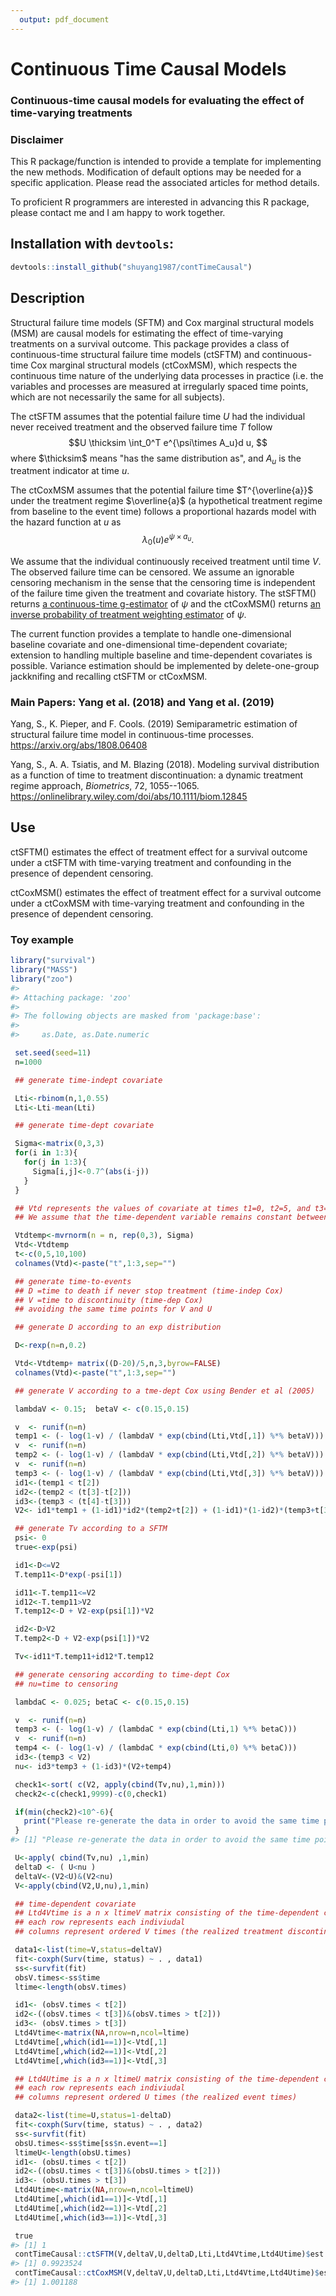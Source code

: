 ```yaml
---
  output: pdf_document
---
```


<!-- rmarkdown v1 -->

<!-- README.md is generated from README.Rmd. Please edit that file -->


# Continuous Time Causal Models


### Continuous-time causal models for evaluating the effect of time-varying treatments  

### Disclaimer

This R package/function is intended to provide a template for implementing the new methods. Modification of default options may be needed for a specific application. Please read the associated articles for method details.  

To proficient R programmers are interested in advancing this R package, please contact me and I am happy to work together. 

## Installation with `devtools`:


```r
devtools::install_github("shuyang1987/contTimeCausal")
```

## Description


Structural failure time models (SFTM) and Cox marginal structural models (MSM) are causal models for estimating the effect of time-varying treatments on a survival outcome. 
This package provides a class of continuous-time structural failure time models (ctSFTM) and continuous-time Cox marginal structural models (ctCoxMSM), which respects the continuous time nature of the underlying data processes in practice (i.e. the variables and processes are measured at irregularly spaced time points, which are not necessarily the same for all subjects). 

The ctSFTM assumes that the potential failure time $U$ had the individual never received treatment and the observed failure time $T$ follow
$$U \thicksim \int_0^T e^{\psi\times A_u}d u, $$
where $\thicksim$ means "has the same distribution as", and $A_u$ is the treatment indicator at time $u$.

The ctCoxMSM assumes that the potential failure time 
$T^{\overline{a}}$ under the treatment regime $\overline{a}$ (a hypothetical treatment regime from baseline to the event time) follows a proportional hazards model with the hazard function at $u$ as $$\lambda_0(u)e^{\psi\times a_u}.$$

We assume that the individual continuously received treatment until time $V$. The observed failure time can be censored. We assume an ignorable censoring mechanism in the sense that the censoring time is independent of the failure time given the treatment and covariate history. The stSFTM() returns [a continuous-time g-estimator](https://arxiv.org/abs/1808.06408)
of $\psi$ and the ctCoxMSM() returns [an inverse probability of treatment weighting estimator](https://onlinelibrary.wiley.com/doi/abs/10.1111/biom.12845) of $\psi$.

The current function provides a template to handle one-dimensional baseline covariate and one-dimensional time-dependent covariate; extension to handling multiple baseline  and  time-dependent covariates is possible. Variance estimation should be implemented by delete-one-group jackknifing and recalling ctSFTM or ctCoxMSM.



### Main Papers: Yang et al. (2018) and Yang et al. (2019)

Yang, S., K. Pieper, and F. Cools. (2019) Semiparametric estimation of structural failure time model in continuous-time processes. https://arxiv.org/abs/1808.06408

Yang, S., A. A. Tsiatis, and M. Blazing (2018). Modeling survival distribution as a function of time to treatment discontinuation: a dynamic treatment regime approach, *Biometrics*,
 72, 1055--1065. https://onlinelibrary.wiley.com/doi/abs/10.1111/biom.12845


## Use

ctSFTM()   estimates the effect of treatment effect for a survival outcome under a ctSFTM with time-varying treatment and confounding in the presence of dependent censoring.

ctCoxMSM() estimates the effect of treatment effect for a survival outcome under a ctCoxMSM with time-varying treatment and confounding in the presence of dependent censoring.


### Toy example


```r
library("survival")
library("MASS")
library("zoo")
#> 
#> Attaching package: 'zoo'
#> 
#> The following objects are masked from 'package:base':
#> 
#>     as.Date, as.Date.numeric

 set.seed(seed=11)
 n=1000

 ## generate time-indept covariate

 Lti<-rbinom(n,1,0.55)
 Lti<-Lti-mean(Lti)

 ## generate time-dept covariate

 Sigma<-matrix(0,3,3)
 for(i in 1:3){
   for(j in 1:3){
     Sigma[i,j]<-0.7^(abs(i-j))
   }
 }

 ## Vtd represents the values of covariate at times t1=0, t2=5, and t3=10.
 ## We assume that the time-dependent variable remains constant between measurements.

 Vtdtemp<-mvrnorm(n = n, rep(0,3), Sigma)
 Vtd<-Vtdtemp
 t<-c(0,5,10,100)
 colnames(Vtd)<-paste("t",1:3,sep="")

 ## generate time-to-events
 ## D =time to death if never stop treatment (time-indep Cox)
 ## V =time to discontinuity (time-dep Cox)
 ## avoiding the same time points for V and U

 ## generate D according to an exp distribution

 D<-rexp(n=n,0.2)

 Vtd<-Vtdtemp+ matrix((D-20)/5,n,3,byrow=FALSE)
 colnames(Vtd)<-paste("t",1:3,sep="")

 ## generate V according to a tme-dept Cox using Bender et al (2005)

 lambdaV <- 0.15;  betaV <- c(0.15,0.15)

 v  <- runif(n=n)
 temp1 <- (- log(1-v) / (lambdaV * exp(cbind(Lti,Vtd[,1]) %*% betaV)))
 v  <- runif(n=n)
 temp2 <- (- log(1-v) / (lambdaV * exp(cbind(Lti,Vtd[,2]) %*% betaV)))
 v  <- runif(n=n)
 temp3 <- (- log(1-v) / (lambdaV * exp(cbind(Lti,Vtd[,3]) %*% betaV)))
 id1<-(temp1 < t[2])
 id2<-(temp2 < (t[3]-t[2]))
 id3<-(temp3 < (t[4]-t[3]))
 V2<- id1*temp1 + (1-id1)*id2*(temp2+t[2]) + (1-id1)*(1-id2)*(temp3+t[3])

 ## generate Tv according to a SFTM
 psi<- 0
 true<-exp(psi)

 id1<-D<=V2
 T.temp11<-D*exp(-psi[1])

 id11<-T.temp11<=V2
 id12<-T.temp11>V2
 T.temp12<-D + V2-exp(psi[1])*V2

 id2<-D>V2
 T.temp2<-D + V2-exp(psi[1])*V2

 Tv<-id11*T.temp11+id12*T.temp12

 ## generate censoring according to time-dept Cox
 ## nu=time to censoring

 lambdaC <- 0.025; betaC <- c(0.15,0.15)

 v  <- runif(n=n)
 temp3 <- (- log(1-v) / (lambdaC * exp(cbind(Lti,1) %*% betaC)))
 v  <- runif(n=n)
 temp4 <- (- log(1-v) / (lambdaC * exp(cbind(Lti,0) %*% betaC)))
 id3<-(temp3 < V2)
 nu<- id3*temp3 + (1-id3)*(V2+temp4)

 check1<-sort( c(V2, apply(cbind(Tv,nu),1,min)))
 check2<-c(check1,9999)-c(0,check1)

 if(min(check2)<10^-6){
   print("Please re-generate the data in order to avoid the same time points for V and U")
 }
#> [1] "Please re-generate the data in order to avoid the same time points for V and U"

 U<-apply( cbind(Tv,nu) ,1,min)
 deltaD <- ( U<nu )
 deltaV<-(V2<U)&(V2<nu)
 V<-apply(cbind(V2,U,nu),1,min)

 ## time-dependent covariate
 ## Ltd4Vtime is a n x ltimeV matrix consisting of the time-dependent cov
 ## each row represents each indiviudal
 ## columns represent ordered V times (the realized treatment discontinuation times)

 data1<-list(time=V,status=deltaV)
 fit<-coxph(Surv(time, status) ~ . , data1)
 ss<-survfit(fit)
 obsV.times<-ss$time
 ltime<-length(obsV.times)

 id1<- (obsV.times < t[2])
 id2<-((obsV.times < t[3])&(obsV.times > t[2]))
 id3<- (obsV.times > t[3])
 Ltd4Vtime<-matrix(NA,nrow=n,ncol=ltime)
 Ltd4Vtime[,which(id1==1)]<-Vtd[,1]
 Ltd4Vtime[,which(id2==1)]<-Vtd[,2]
 Ltd4Vtime[,which(id3==1)]<-Vtd[,3]

 ## Ltd4Utime is a n x ltimeU matrix consisting of the time-dependent cov
 ## each row represents each indiviudal
 ## columns represent ordered U times (the realized event times)

 data2<-list(time=U,status=1-deltaD)
 fit<-coxph(Surv(time, status) ~ . , data2)
 ss<-survfit(fit)
 obsU.times<-ss$time[ss$n.event==1]
 ltimeU<-length(obsU.times)
 id1<- (obsU.times < t[2])
 id2<-((obsU.times < t[3])&(obsU.times > t[2]))
 id3<- (obsU.times > t[3])
 Ltd4Utime<-matrix(NA,nrow=n,ncol=ltimeU)
 Ltd4Utime[,which(id1==1)]<-Vtd[,1]
 Ltd4Utime[,which(id2==1)]<-Vtd[,2]
 Ltd4Utime[,which(id3==1)]<-Vtd[,3]

 true
#> [1] 1
 contTimeCausal::ctSFTM(V,deltaV,U,deltaD,Lti,Ltd4Vtime,Ltd4Utime)$est
#> [1] 0.9923524
 contTimeCausal::ctCoxMSM(V,deltaV,U,deltaD,Lti,Ltd4Vtime,Ltd4Utime)$est
#> [1] 1.001188
```


